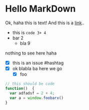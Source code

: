 # Hello MarkDown



Ok, haha this is text! And this is a [link](https://foobarlink/xy/)..

- this is `code 3+ 4`
- bar 2
  - bla 9

nothing to 
see here haha

- [x] this is an issue #hashtag
- [x] ok blabla ba here we go 
  - [x] foo

```javascript
// this should be code  
function()  {
  var adfadsf = 2 + 4;
  var a = window.foobarx()
}
```

<script>

  var foo = Math.random();
  
  <button click={evt => lively.notify(foo)}>show foo</button>
</script>